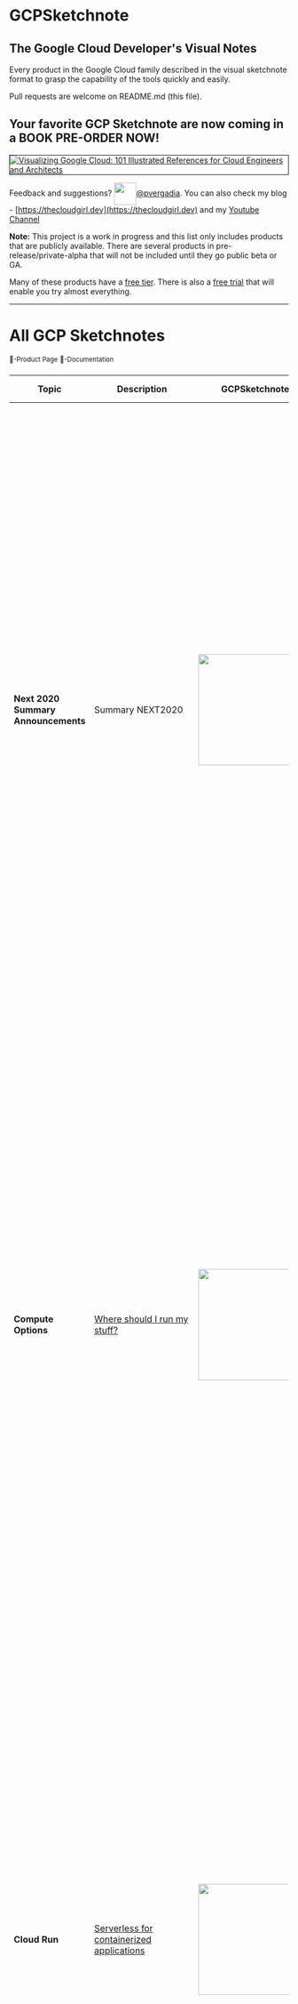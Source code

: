 # GCPSketchnote

## The Google Cloud Developer's Visual Notes
Every product in the Google Cloud family described in the visual sketchnote format to grasp the capability of the tools quickly and easily.

Pull requests are welcome on README.md (this file).

## Your favorite GCP Sketchnote are now coming in a BOOK PRE-ORDER NOW!
<a target="_blank" href="/images/book.png"><img border="1" alt="Visualizing Google Cloud: 101 Illustrated References for Cloud Engineers and Architects" src="/images/book.png"></a>

<!--- <a target="_blank" href="/images/ComputeOptions.jpg"><img border="1" alt="Where should I run my stuff on Google Cloud" src="/images/ComputeOptions.jpg"></a> --->

Feedback and suggestions? <img width="40" valign="middle" src="https://storage.googleapis.com/gregsramblings-downloads/Twitter_Logo_Blue.png">[@pvergadia](https://twitter.com/pvergadia). You can also check my blog - [https://thecloudgirl.dev](https://thecloudgirl.dev) and my [Youtube Channel](https://bit.ly/theCloudGirl)

**Note:** This project is a work in progress and this list only includes products that are publicly available. There are several products in pre-release/private-alpha that will not be included until they go public beta or GA.

Many of these products have a [free tier](https://cloud.google.com/free/). There is also a [free trial](https://console.cloud.google.com/freetrial) that will enable you try almost everything.

----------------------------
# All GCP Sketchnotes
<sup>:link:-Product Page</sup>
<sup>:page_facing_up:-Documentation</sup>

| Topic  | Description | GCPSketchnote Video | GCPSketchnote Image | Other Links |
| ------ | ----------- |---------------------|-----------|---|
| **Next 2020 Summary Announcements** | Summary NEXT2020 | [<img src="https://img.youtube.com/vi/7OBTwoBZ404/sddefault.jpg" width=200>](https://www.youtube.com/watch?v=7OBTwoBZ404&list=PLTWE_lmu2InBzuPmOcgAYP7U80a87cpJd) | [<img src="/images/NEXT2020.jpg" width=1100>](https://thecloudgirl.dev/NEXT2020.html) | [<sup>:link:</sup>](https://cloud.google.com/blog/topics/google-cloud-next/complete-list-of-announcements-from-google-cloud-next20-onair)  |
| **Compute Options**  | [Where should I run my stuff?](https://goo.gle/3Eo1iN5)  |[<img src="https://img.youtube.com/vi/hEK5SMzI_n4/sddefault.jpg" width=200 >](https://www.youtube.com/watch?v=hEK5SMzI_n4&list=PLTWE_lmu2InBzuPmOcgAYP7U80a87cpJd) | [<img src="/images/ComputeOptions.jpg" width=1100 >](https://thecloudgirl.dev/gcpcompute.html) |  |   
| **Cloud Run**  | [Serverless for containerized applications](https://goo.gle/3jsdh3U)  | [<img src="https://img.youtube.com/vi/oR4btKLRdn4/sddefault.jpg" width=200>](https://www.youtube.com/watch?v=oR4btKLRdn4&list=PLTWE_lmu2InBzuPmOcgAYP7U80a87cpJd) | [<img src="/images/CloudRun.png" width=1100>](https://thecloudgirl.dev/run.html) | [<sup>:link:</sup>](https://cloud.google.com/run?utm_source=twitter&utm_medium=unpaidsoc&utm_campaign=CDR_pve_gcp_gcpsketchnote_&utm_content=-) [<sup>:page_facing_up:</sup>](https://cloud.google.com/run/docs?utm_source=twitter&utm_medium=unpaidsoc&utm_campaign=CDR_pve_gcp_gcpsketchnote_&utm_content=-) | 
| **Cloud Functions**  | [Event-driven serverless functions](https://goo.gle/3jphpBR)  | [<img src="https://img.youtube.com/vi/LTMChfWBHb0/sddefault.jpg" width=200>](https://www.youtube.com/watch?v=LTMChfWBHb0&list=PLTWE_lmu2InBzuPmOcgAYP7U80a87cpJd) | [<img src="/images/cloudfunctions.png" width=1100>](https://thecloudgirl.dev/CloudFunctions.html) | [<sup>:link:</sup>](https://cloud.google.com/functions?utm_source=twitter&utm_medium=unpaidsoc&utm_campaign=CDR_pve_gcp_gcpsketchnote_&utm_content=-) [<sup>:page_facing_up:</sup>](https://cloud.google.com/functions/docs?utm_source=twitter&utm_medium=unpaidsoc&utm_campaign=CDR_pve_gcp_gcpsketchnote_&utm_content=-) | 
| **Compute Engine**  | [VMs, GPUs, TPUs, Disks](https://goo.gle/3E8eRjr)  | [<img src="https://img.youtube.com/vi/s1LxRhjPJ7E/sddefault.jpg" width=200>](https://www.youtube.com/watch?v=s1LxRhjPJ7E&list=PLTWE_lmu2InBzuPmOcgAYP7U80a87cpJd) | [<img src="/images/GCE.jpg" width=1100>](https://thecloudgirl.dev/gcpsketchnote2.html) | [<sup>:link:</sup>](https://cloud.google.com/compute?utm_source=twitter&utm_medium=unpaidsoc&utm_campaign=CDR_pve_gcp_gcpsketchnote_&utm_content=-) [<sup>:page_facing_up:</sup>](https://cloud.google.com/compute/docs?utm_source=twitter&utm_medium=unpaidsoc&utm_campaign=CDR_pve_gcp_gcpsketchnote_&utm_content=-) | 
| **Kubernetes Engine (GKE)**  | [Managed Kubernetes/containers](https://goo.gle/3pzWX5f)  | [<img src="https://img.youtube.com/vi/F8s-DAfMtRM/sddefault.jpg" width=200>](https://www.youtube.com/watch?v=F8s-DAfMtRM&list=PLTWE_lmu2InBzuPmOcgAYP7U80a87cpJd) | [<img src="/images/GKE.jpg" width=1100>](https://thecloudgirl.dev/GKE.html) | [<sup>:link:</sup>](https://cloud.google.com/kubernetes-engine?utm_source=twitter&utm_medium=unpaidsoc&utm_campaign=CDR_pve_gcp_gcpsketchnote_&utm_content=-) [<sup>:page_facing_up:</sup>](https://cloud.google.com/kubernetes-engine/docs?utm_source=twitter&utm_medium=unpaidsoc&utm_campaign=CDR_pve_gcp_gcpsketchnote_&utm_content=-) |
| **Migration Journey**  | [How to migrate to GCP](https://cloud.google.com/blog/topics/developers-practitioners/google-cloud-migration-made-easy)  | [<img src="https://img.youtube.com/vi/ZDn6zIaBfas/sddefault.jpg" width=200>](https://www.youtube.com/watch?v=ZDn6zIaBfas&list=PLTWE_lmu2InBzuPmOcgAYP7U80a87cpJd) | [<img src="/images/MigrationJourney.jpg" width=1100>](https://thecloudgirl.dev/MigrationJourney.html) | [<sup>:link:</sup>](https://cloud.google.com/blog/topics/developers-practitioners/google-cloud-migration-made-easy?utm_source=twitter&utm_medium=unpaidsoc&utm_campaign=CDR_pve_gcp_gcpsketchnote_&utm_content=-) |
| **Migration Use cases**  | [Different migration use cases](https://cloud.google.com/blog/topics/developers-practitioners/google-cloud-migration-made-easy)  | [<img src="https://img.youtube.com/vi/eWlQ-8AfDz4/sddefault.jpg" width=200>](https://www.youtube.com/watch?v=eWlQ-8AfDz4&list=PLTWE_lmu2InBzuPmOcgAYP7U80a87cpJd) | [<img src="/images/MigrationCheatsheet.png" width=1100>](https://thecloudgirl.dev/MigrationCheatsheet.html) | [<sup>:link:</sup>](https://cloud.google.com/blog/topics/developers-practitioners/google-cloud-migration-made-easy?utm_source=twitter&utm_medium=unpaidsoc&utm_campaign=CDR_pve_gcp_gcpsketchnote_&utm_content=-) |
| **Cloud Storage**  | [Multi-class multi-region object storage](https://goo.gle/2ZbYUth)  | [<img src="https://img.youtube.com/vi/BeYr34swAVE/sddefault.jpg" width=200>](https://www.youtube.com/watch?v=BeYr34swAVE&list=PLTWE_lmu2InBzuPmOcgAYP7U80a87cpJd) | [<img src="/images/GCS.png" width=1100>](https://thecloudgirl.dev/CloudStorage.html) | [<sup>:link:</sup>](https://cloud.google.com/storage?utm_source=twitter&utm_medium=unpaidsoc&utm_campaign=CDR_pve_gcp_gcpsketchnote_&utm_content=-) [<sup>:page_facing_up:</sup>](https://cloud.google.com/storage/docs?utm_source=twitter&utm_medium=unpaidsoc&utm_campaign=CDR_pve_gcp_gcpsketchnote_&utm_content=-) |  
| **Cloud SQL**  | [Managed MySQL, PostgreSQL, SQL Server](https://goo.gle/3jtd8NR) | [<img src="https://img.youtube.com/vi/nGwOPAqgX7U/sddefault.jpg" width=200>](https://www.youtube.com/watch?v=nGwOPAqgX7U&list=PLTWE_lmu2InBzuPmOcgAYP7U80a87cpJd) | [<img src="/images/CloudSQL.jpg" width=1100>](https://thecloudgirl.dev/gcpsketchnote3.html) | [<sup>:link:</sup>](https://cloud.google.com/sql?utm_source=twitter&utm_medium=unpaidsoc&utm_campaign=CDR_pve_gcp_gcpsketchnote_&utm_content=-) [<sup>:page_facing_up:</sup>](https://cloud.google.com/sql/docs?utm_source=twitter&utm_medium=unpaidsoc&utm_campaign=CDR_pve_gcp_gcpsketchnote_&utm_content=-) |
| **How to build a scalable data anytics pipeline?**  | [5 steps to build a data analytics pipeline in GCP](https://www.freecodecamp.org/news/scalable-data-analytics-pipeline/) | [<img src="https://img.youtube.com/vi/iIxq9x8jBa8/sddefault.jpg" width=200>](https://www.youtube.com/watch?v=iIxq9x8jBa8&list=PLTWE_lmu2InBzuPmOcgAYP7U80a87cpJd) | [<img src="/images/analytics.png" width=1100>](https://thecloudgirl.dev/analytics.html) | [<sup>:link:</sup>](https://cloud.google.com/solutions/smart-analytics?utm_source=twitter&utm_medium=unpaidsoc&utm_campaign=CDR_pve_gcp_gcpsketchnote_&utm_content=-) [<sup>:page_facing_up:</sup>](https://www.freecodecamp.org/news/scalable-data-analytics-pipeline/) |
| **BigQuery**  | [Data warehouse/analytics](https://goo.gle/3C7DkEJ)  | [<img src="https://img.youtube.com/vi/So-tVyBQt8E/sddefault.jpg" width=200>](https://www.youtube.com/watch?v=So-tVyBQt8E&list=PLTWE_lmu2InBzuPmOcgAYP7U80a87cpJd) | [<img src="/images/BigQuery.jpg" width=1100>](https://thecloudgirl.dev/bigquery.html) | [<sup>:link:</sup>](https://cloud.google.com/bigquery?utm_source=twitter&utm_medium=unpaidsoc&utm_campaign=CDR_pve_gcp_gcpsketchnote_&utm_content=-) [<sup>:page_facing_up:</sup>](https://cloud.google.com/bigquery/docs?utm_source=twitter&utm_medium=unpaidsoc&utm_campaign=CDR_pve_gcp_gcpsketchnote_&utm_content=-) |
| **Cloud Composer**  | [Managed workflow orchestration service](https://goo.gle/3E7Oji7)  | [<img src="https://img.youtube.com/vi/BRQw064uaMg/sddefault.jpg" width=200>](https://www.youtube.com/watch?v=BRQw064uaMg&list=PLTWE_lmu2InBzuPmOcgAYP7U80a87cpJd) | [<img src="/images/Composer.jpg" width=1100>](https://thecloudgirl.dev/Composer.html) | [<sup>:link:</sup>](https://cloud.google.com/composer?utm_source=twitter&utm_medium=unpaidsoc&utm_campaign=CDR_pve_gcp_gcpsketchnote_&utm_content=-) [<sup>:page_facing_up:</sup>](https://cloud.google.com/composer/docs?utm_source=twitter&utm_medium=unpaidsoc&utm_campaign=CDR_pve_gcp_gcpsketchnote_&utm_content=-) |
| **Cloud Dataflow**  | [Stream/batch data processing](https://goo.gle/3nim7m5)  | [<img src="https://img.youtube.com/vi/WRspZRG9e90/sddefault.jpg" width=200>](https://www.youtube.com/watch?v=WRspZRG9e90&list=PLTWE_lmu2InBzuPmOcgAYP7U80a87cpJd) | [<img src="/images/Dataflow.jpg" width=1100>](https://thecloudgirl.dev/dataflow.html) | [<sup>:link:</sup>](https://cloud.google.com/dataflow?utm_source=twitter&utm_medium=unpaidsoc&utm_campaign=CDR_pve_gcp_gcpsketchnote_&utm_content=-) [<sup>:page_facing_up:</sup>](https://cloud.google.com/dataflow/docs?utm_source=twitter&utm_medium=unpaidsoc&utm_campaign=CDR_pve_gcp_gcpsketchnote_&utm_content=-) |
| **Cloud Dataproc**  | [Managed Spark and Hadoop](https://medium.com/google-cloud/all-you-need-to-know-about-google-cloud-dataproc-23fe91369678)  | [<img src="https://img.youtube.com/vi/32oJE-fSzm0/sddefault.jpg" width=200>](https://www.youtube.com/watch?v=32oJE-fSzm0&list=PLTWE_lmu2InBzuPmOcgAYP7U80a87cpJd) | [<img src="/images/Dataproc.jpg" width=1100>](https://thecloudgirl.dev/Dataproc.html) | [<sup>:link:</sup>](https://cloud.google.com/dataproc?utm_source=twitter&utm_medium=unpaidsoc&utm_campaign=CDR_pve_gcp_gcpsketchnote_&utm_content=-) [<sup>:page_facing_up:</sup>](https://cloud.google.com/dataproc/docs?utm_source=twitter&utm_medium=unpaidsoc&utm_campaign=CDR_pve_gcp_gcpsketchnote_&utm_content=-) |
| **Cloud Pub/Sub**  | Global real-time messaging  | [<img src="https://img.youtube.com/vi/JrKEErlWvzA/sddefault.jpg" width=200>](https://www.youtube.com/watch?v=JrKEErlWvzA&list=PLTWE_lmu2InBzuPmOcgAYP7U80a87cpJd) | [<img src="/images/pubsub.jpg" width=1100>](https://thecloudgirl.dev/pubsub.html) | [<sup>:link:</sup>](https://cloud.google.com/pubsub?utm_source=twitter&utm_medium=unpaidsoc&utm_campaign=CDR_pve_gcp_gcpsketchnote_&utm_content=-) [<sup>:page_facing_up:</sup>](https://cloud.google.com/pubsub/docs?utm_source=twitter&utm_medium=unpaidsoc&utm_campaign=CDR_pve_gcp_gcpsketchnote_&utm_content=-) [<sup>:link:</sup>](https://www.youtube.com/playlist?list=PLIivdWyY5sqKwVLe4BLJ-vlh9r9zCdOse) |
| **Contact Center AI**  | AI in your contact center  | [<img src="https://img.youtube.com/vi/oGHa3hyMMsc/sddefault.jpg" width=200>](https://www.youtube.com/watch?v=oGHa3hyMMsc&list=PLTWE_lmu2InBzuPmOcgAYP7U80a87cpJd) | [<img src="/images/ccai.jpg" width=1100>](https://thecloudgirl.dev/CCAI.html) | [<sup>:link:</sup>](https://cloud.google.com/solutions/contact-center?utm_source=twitter&utm_medium=unpaidsoc&utm_campaign=CDR_pve_gcp_gcpsketchnote_&utm_content=-) [<sup>:page_facing_up:</sup>](https://www.youtube.com/playlist?list=PLIivdWyY5sqK5SM34zbkitWLOV-b3V40B) |
| **Cloud Armor**  | DDoS protection and WAF  | [<img src="https://img.youtube.com/vi/w6Z5Ps0rXvk/sddefault.jpg" width=200>](https://www.youtube.com/watch?v=w6Z5Ps0rXvk&list=PLTWE_lmu2InBzuPmOcgAYP7U80a87cpJd) | [<img src="/images/CloudArmor.png" width=1100>](https://thecloudgirl.dev/CloudArmor.html) | [<sup>:link:</sup>](https://cloud.google.com/armor?utm_source=twitter&utm_medium=unpaidsoc&utm_campaign=CDR_pve_gcp_gcpsketchnote_&utm_content=-) [<sup>:page_facing_up:</sup>](https://cloud.google.com/armor/docs?utm_source=twitter&utm_medium=unpaidsoc&utm_campaign=CDR_pve_gcp_gcpsketchnote_&utm_content=-) |
| **Cloud CDN** | Content delivery network | [<img src="https://img.youtube.com/vi/EumuFAfTWJY/sddefault.jpg" width=200>](https://www.youtube.com/watch?v=EumuFAfTWJY&list=PLTWE_lmu2InBzuPmOcgAYP7U80a87cpJd) | [<img src="/images/CloudCDN.jpg" width=1100>](https://thecloudgirl.dev/CDN.html) | [<sup>:link:</sup>](https://cloud.google.com/cdn?utm_source=twitter&utm_medium=unpaidsoc&utm_campaign=CDR_pve_gcp_gcpsketchnote_&utm_content=-) [<sup>:page_facing_up:</sup>](https://cloud.google.com/cdn/docs?utm_source=twitter&utm_medium=unpaidsoc&utm_campaign=CDR_pve_gcp_gcpsketchnote_&utm_content=-) |
| **Cloud Load Balancing** | [Multi-region load distribution/balancing](https://goo.gle/3B8F1ke)| [<img src="https://img.youtube.com/vi/0fQr7TRhnnU/sddefault.jpg" width=200>](https://www.youtube.com/watch?v=0fQr7TRhnnU&list=PLTWE_lmu2InBzuPmOcgAYP7U80a87cpJd) | [<img src="/images/CLB.jpg" width=1100>](https://thecloudgirl.dev/CLB.html) | [<sup>:link:</sup>](https://cloud.google.com/load-balancing?utm_source=twitter&utm_medium=unpaidsoc&utm_campaign=CDR_pve_gcp_gcpsketchnote_&utm_content=-) [<sup>:page_facing_up:</sup>](https://cloud.google.com/load-balancing/docs?utm_source=twitter&utm_medium=unpaidsoc&utm_campaign=CDR_pve_gcp_gcpsketchnote_&utm_content=-) |
| **Cloud Data Loss Prevention API** | Classify and redact sensitive data | [<img src="https://img.youtube.com/vi/ab_Dctdu2G8/sddefault.jpg" width=200>](https://www.youtube.com/watch?v=ab_Dctdu2G8&list=PLTWE_lmu2InBzuPmOcgAYP7U80a87cpJd) | [<img src="/images/DLP.jpg" width=1100>](https://thecloudgirl.dev/dlp.html) | [<sup>:link:</sup>](https://cloud.google.com/dlp?utm_source=twitter&utm_medium=unpaidsoc&utm_campaign=CDR_pve_gcp_gcpsketchnote_&utm_content=-) [<sup>:page_facing_up:</sup>](https://cloud.google.com/dlp/docs?utm_source=twitter&utm_medium=unpaidsoc&utm_campaign=CDR_pve_gcp_gcpsketchnote_&utm_content=-) |
| **Cloud Build** | Continuous integration/delivery platform | [<img src="https://img.youtube.com/vi/Bvo6jzC3J_A/sddefault.jpg" width=200>](https://www.youtube.com/watch?v=Bvo6jzC3J_A&list=PLTWE_lmu2InBzuPmOcgAYP7U80a87cpJd) | [<img src="/images/CloudBuild.jpg" width=1100>](https://thecloudgirl.dev/CloudBuild.html) | [<sup>:link:</sup>](https://cloud.google.com/cloud-build?utm_source=twitter&utm_medium=unpaidsoc&utm_campaign=CDR_pve_gcp_gcpsketchnote_&utm_content=-) [<sup>:page_facing_up:</sup>](https://cloud.google.com/cloud-build/docs/?utm_source=twitter&utm_medium=unpaidsoc&utm_campaign=CDR_pve_gcp_gcpsketchnote_&utm_content=-) |
| **Operations** | Monitoring, logging, troubleshooting | [<img src="https://img.youtube.com/vi/Y7L2y6NVa9Y/sddefault.jpg" width=200>](https://www.youtube.com/watch?v=Y7L2y6NVa9Y&list=PLTWE_lmu2InBzuPmOcgAYP7U80a87cpJd) | [<img src="/images/CloudOps.jpg" width=1100>](https://thecloudgirl.dev/ops.html) | [<sup>:link:</sup>](https://cloud.google.com/products/operations?utm_source=twitter&utm_medium=unpaidsoc&utm_campaign=CDR_pve_gcp_gcpsketchnote_&utm_content=-) [<sup>:page_facing_up:</sup>](https://cloud.google.com/stackdriver/docs?utm_source=twitter&utm_medium=unpaidsoc&utm_campaign=CDR_pve_gcp_gcpsketchnote_&utm_content=-) |
| **Redshift to BigQuery**  | Migrate Redshift to BigQuery  | | [<img src="/images/redshifttobq.jpeg" width=1100>](https://thecloudgirl.dev/redshifttobq.html) | [<sup>:link:</sup>](https://cloud.google.com/bigquery-transfer/docs/redshift-migration) |
| **Pub/Sub Lite vs Pub/Sub**  | Difference between Pub/Sub and Pub/Sub Lite  | | [<img src="/images/pubsubvslite.png" width=1100>](https://thecloudgirl.dev/gcpsketchnote4.html) | [<sup>:link:</sup>](https://cloud.google.com/pubsub/docs/choosing-pubsub-or-lite?utm_source=twitter&utm_medium=unpaidsoc&utm_campaign=CDR_pve_gcp_gcpsketchnote_&utm_content=-)|
| **Anthos** | [How Anthos makes it easy to deploy/manage hybrid and multicloud infrasturture and apps](https://goo.gle/3C7DX1h) | [<img src="https://img.youtube.com/vi/FfJNAjoX3Uc/sddefault.jpg" width=200>](https://www.youtube.com/watch?v=FfJNAjoX3Uc&list=PLTWE_lmu2InBzuPmOcgAYP7U80a87cpJd) | [<img src="/images/Anthos.jpg" width=1100>](https://thecloudgirl.dev/Anthos.html) | [<sup>:link:</sup>](https://cloud.google.com/products/anthos?utm_source=twitter&utm_medium=unpaidsoc&utm_campaign=CDR_pve_gcp_gcpsketchnote_&utm_content=-) [<sup>:page_facing_up:</sup>](https://cloud.google.com/anthos/docs?utm_source=twitter&utm_medium=unpaidsoc&utm_campaign=CDR_pve_gcp_gcpsketchnote_&utm_content=-) |
| **Anthos Deployment Options**  | [Hybrid and multicloud deployment options with Anthos](https://cloud.google.com/blog/topics/developers-practitioners/what-are-my-hybrid-and-multicloud-deployment-options-anthos?utm_source=blog&utm_medium=partner&utm_campaign=CDR_pve_anthoscore_anthosdeplyment_sketchnote_)  | [<img src="https://img.youtube.com/vi/quDqV3nXD2k/sddefault.jpg" width=200>](https://www.youtube.com/watch?v=quDqV3nXD2k&list=PLTWE_lmu2InBzuPmOcgAYP7U80a87cpJd) | [<img src="/images/AnthosDeployment.png" width=1100>](https://thecloudgirl.dev/AnthosDeployment.html) | [<sup>:link:</sup>](https://cloud.google.com/anthos?utm_source=twitter&utm_medium=unpaidsoc&utm_campaign=CDR_pve_gcp_gcpsketchnote_&utm_content=-) [<sup>:page_facing_up:</sup>](https://cloud.google.com/anthos/docs?utm_source=twitter&utm_medium=unpaidsoc&utm_campaign=CDR_pve_gcp_gcpsketchnote_&utm_content=-) |
| **Decision Tree Hadoop to Dataproc**  | [Decision tree to migrate Apache Hadoop workloads to Dataproc](http://goo.gle/3tMxnsB)  | [<img src="https://img.youtube.com/vi/3a5yhnXlJrc/sddefault.jpg" width=200>](https://www.youtube.com/watch?v=3a5yhnXlJrc&list=PLTWE_lmu2InBzuPmOcgAYP7U80a87cpJd) | [<img src="/images/HadoopOptions.jpg" width=1100>](https://thecloudgirl.dev/DataprocDecision.html) | [<sup>:link:</sup>](https://cloud.google.com/dataproc/) [<sup>:page_facing_up:</sup>](https://cloud.google.com/dataproc/docs) |
| **Google Cloud VMware Engine**  | [A Google Cloud VMware Engine cheatsheet](https://goo.gle/2PlTsiy)  | [<img src="https://img.youtube.com/vi/FJGNj_j2BY8/sddefault.jpg" width=200>](https://www.youtube.com/watch?v=FJGNj_j2BY8&list=PLTWE_lmu2InBzuPmOcgAYP7U80a87cpJd) | [<img src="/images/VMWareEngine.jpg" width=1100>](https://thecloudgirl.dev/VMWareEngine.html) | [<sup>:link:</sup>](http://goo.gle/313njyY) [<sup>:page_facing_up:</sup>](http://goo.gle/3lyGNoB) |
| **Bare Metal Solution**  | [Curious about Google Cloud Bare Metal Solution? Start here](https://goo.gle/2O04k5m)  | [<img src="https://img.youtube.com/vi/s6rZBH5sFps/sddefault.jpg" width=200>](https://www.youtube.com/watch?v=s6rZBH5sFps&list=PLTWE_lmu2InBzuPmOcgAYP7U80a87cpJd) | [<img src="/images/BareMetal.jpg" width=1100>](https://thecloudgirl.dev/BareMetal.html) | [<sup>:link:</sup>](https://goo.gle/2O04k5m) [<sup>:page_facing_up:</sup>](https://goo.gle/3fnpWEg) |
| **Persistent Disk**  | [Block storage options in Google Cloud](https://goo.gle/32knshX)  | [<img src="https://img.youtube.com/vi/HZV3XZQZmvQ/sddefault.jpg" width=200>](https://www.youtube.com/watch?v=HZV3XZQZmvQ&list=PLTWE_lmu2InBzuPmOcgAYP7U80a87cpJd) | [<img src="/images/pd.jpg" width=1100>](https://thecloudgirl.dev/PD.html) | [<sup>:link:</sup>](https://goo.gle/3iEW4ow) [<sup>:page_facing_up:</sup>](https://goo.gle/3gA1G0z) |
| **Data Transfer Options**  | [How to transfer data to Google Cloud?](https://goo.gle/3iLTpsS)  | [<img src="https://img.youtube.com/vi/lt9bOxlsKs4/sddefault.jpg" width=200>](https://www.youtube.com/watch?v=lt9bOxlsKs4list=PLTWE_lmu2InBzuPmOcgAYP7U80a87cpJd) | [<img src="/images/DataTransfer.jpg" width=1100>](https://thecloudgirl.dev/datatransfer.html) | [<sup>:link:</sup>](https://goo.gle/3xgTrx2) [<sup>:page_facing_up:</sup>](https://goo.gle/3xgTrx2) |
| **Storage Options**  | [A map of storage options in Google Cloud?](https://goo.gle/3q2asc9)  | [<img src="https://img.youtube.com/vi/uvyerY_dHJk/sddefault.jpg" width=200>](https://www.youtube.com/watch?v=uvyerY_dHJk&list=PLTWE_lmu2InBzuPmOcgAYP7U80a87cpJd) | [<img src="/images/storageoptions.jpg" width=1100>](https://thecloudgirl.dev/StorageOptions.html) | [<sup>:link:</sup>](https://goo.gle/2U8dkZ7) [<sup>:page_facing_up:</sup>](https://goo.gle/2U8dkZ7) |
| **Cloud Bigtable**  | [How BIG is Cloud Bigtable?](https://goo.gle/2TV3hWY)  | [<img src="https://img.youtube.com/vi/Ms_GwMgojlk/sddefault.jpg" width=200>](https://www.youtube.com/watch?v=Ms_GwMgojlk&list=PLTWE_lmu2InBzuPmOcgAYP7U80a87cpJd) | [<img src="/images/Bigtable.jpg" width=1100>](https://thecloudgirl.dev/Bigtable.html) | [<sup>:link:</sup>](https://goo.gle/3pQJT9A) [<sup>:page_facing_up:</sup>](https://goo.gle/3xbkgmm) |
| **Cloud Spanner**  | [What is Cloud Spanner?](https://goo.gle/3zmQMnj)  | [<img src="https://img.youtube.com/vi/lt9bOxlsKs4/sddefault.jpg" width=200>](https://youtu.be/hRDpbHtNceU) | [<img src="/images/Spanner.jpg" width=1100>](https://thecloudgirl.dev/spanner.html) | [<sup>:link:</sup>](https://goo.gle/3xkcXJ3) [<sup>:page_facing_up:</sup>](https://goo.gle/3gmC88a) |
| **Firestore**  | [What is Firestore?](https://goo.gle/3EbtF0S)  | [<img src="/images/firestore.jpg" width=200>](https://www.youtube.com/watch?v=moglAjmwmUQ&list=PLTWE_lmu2InBzuPmOcgAYP7U80a87cpJd) | [<img src="/images/firestore.jpg" width=1100>](https://thecloudgirl.dev/firestore.html) | [<sup>:link:</sup>](https://goo.gle/3E9gVaM) [<sup>:page_facing_up:</sup>](https://goo.gle/3vGHjpt) |
| **Dataprep**  | [What is Dataprep?](https://goo.gle/3C9BXpi)  | [<img src="https://img.youtube.com/vi/XECTutOb350/sddefault.jpg" width=200>](https://www.youtube.com/watch?v=XECTutOb350&list=PLTWE_lmu2InBzuPmOcgAYP7U80a87cpJd) | [<img src="/images/Spanner.jpg" width=1100>](https://thecloudgirl.dev/dataprep.html) | [<sup>:link:</sup>](https://goo.gle/2XDPaaX) [<sup>:page_facing_up:</sup>](https://goo.gle/3vzyrC8) |
| **Data Fusion**  | [What is Data Fusion?](https://goo.gle/3puxKsF)  | [<img src="/images/datafusion.jpg" width=200>](https://www.youtube.com/playlist?list=PLTWE_lmu2InBzuPmOcgAYP7U80a87cpJd) | [<img src="/images/datafusion.jpg" width=1100>](https://thecloudgirl.dev/datafusion.html) | [<sup>:link:</sup>](https://goo.gle/2XDtwDz) [<sup>:page_facing_up:</sup>](https://goo.gle/3CmFhO5) |
| **Cloud IoT Core**  | [What is Cloud IoT Core?](https://goo.gle/3m6Zf9O)  | [<img src="/images/iotcore.jpg" width=200>](https://www.youtube.com/playlist?list=PLTWE_lmu2InBzuPmOcgAYP7U80a87cpJd) | [<img src="/images/iotcore.jpg" width=1100>](https://thecloudgirl.dev/iotcore.html) | [<sup>:link:</sup>](https://goo.gle/3BbIMFs) [<sup>:page_facing_up:</sup>](https://goo.gle/2XCs3gO) |
| **Datastream**  | [What is Datastream?](https://goo.gle/3BjiX6F)  | [<img src="/images/datastream.jpg" width=200>](https://www.youtube.com/playlist?list=PLTWE_lmu2InBzuPmOcgAYP7U80a87cpJd) | [<img src="/images/datastream.jpg" width=1100>](https://thecloudgirl.dev/datastream.html) | [<sup>:link:</sup>](https://goo.gle/3aZUDMi) [<sup>:page_facing_up:</sup>](https://goo.gle/3B20OtT) |
| **Database Options**  | [What are Google Cloud Database options?](https://goo.gle/3m6yCSn)  | [<img src="https://img.youtube.com/vi/2TZXSnCTd7E/sddefault.jpg" width=200>](https://www.youtube.com/watch?v=2TZXSnCTd7E&list=PLTWE_lmu2InBzuPmOcgAYP7U80a87cpJd) | [<img src="/images/DBoptions.jpg" width=1100>](https://thecloudgirl.dev/dboptions.html) |
| **Traffic Director**  | [What is Traffic Director?](https://goo.gle/3EcLegZ)  | [<img src="/images/trafficdirector.jpg" width=200>](https://www.youtube.com/playlist?list=PLTWE_lmu2InBzuPmOcgAYP7U80a87cpJd) | [<img src="/images/trafficdirector.jpg" width=1100>](https://thecloudgirl.dev/trafficdirector.html) | [<sup>:link:</sup>](https://goo.gle/2XBxWuD) [<sup>:page_facing_up:</sup>](https://goo.gle/3B85Ncj) |
| **App Engine**  | [What is App Engine?](https://goo.gle/3GckaAf)  | [<img src="/images/appengine.jpg" width=200>](https://www.youtube.com/playlist?list=PLTWE_lmu2InBzuPmOcgAYP7U80a87cpJd) | [<img src="/images/appengine.jpg" width=1100>](https://thecloudgirl.dev/appengine.html) | [<sup>:link:</sup>](https://goo.gle/3nogeUe) [<sup>:page_facing_up:</sup>](https://goo.gle/2ZhSV64) |
| **Cloud NAT**  | [What is Cloud NAT?](https://goo.gle/3GDjS5s)  | [<img src="/images/CloudNAT.jpg" width=200>](https://www.youtube.com/playlist?list=PLTWE_lmu2InBzuPmOcgAYP7U80a87cpJd) | [<img src="/images/CloudNAT.jpg" width=1100>](https://thecloudgirl.dev/cloudnat.html) | [<sup>:link:</sup>](https://goo.gle/3b5mQBa) [<sup>:page_facing_up:</sup>](https://goo.gle/3E5kSgI) |
| **Cloud DNS**  | [What is Cloud DNS?](https://goo.gle/3C8h9i3)  | [<img src="/images/CloudDNS.jpg" width=200>](https://www.youtube.com/playlist?list=PLTWE_lmu2InBzuPmOcgAYP7U80a87cpJd) | [<img src="/images/CloudDNS.jpg" width=1100>](https://thecloudgirl.dev/clouddns.html) | [<sup>:link:</sup>](https://goo.gle/3m6TwAQ) [<sup>:page_facing_up:</sup>](https://goo.gle/3vGFlp5) |
| **Service Orchestration**  | [What is Service Orchestration?](https://goo.gle/3m8DeHm)  | [<img src="/images/serviceorchestration.jpg" width=200>](https://www.youtube.com/playlist?list=PLTWE_lmu2InBzuPmOcgAYP7U80a87cpJd) | [<img src="/images/serviceorchestration.jpg" width=1100>](https://thecloudgirl.dev/serviceorchestration.html) | [<sup>:link:</sup>](https://goo.gle/3niEwPD) [<sup>:page_facing_up:</sup>](https://goo.gle/3Cd5b6E) |
| **Network Intelligence Center (NIC)**  | [What is Network Intelligence Center?](https://goo.gle/3B7cETv)  | [<img src="/images/nic.jpg" width=200>](https://www.youtube.com/playlist?list=PLTWE_lmu2InBzuPmOcgAYP7U80a87cpJd) | [<img src="/images/nic.jpg" width=1100>](https://thecloudgirl.dev/nic.html) | [<sup>:link:</sup>](https://goo.gle/30T6Pwy) [<sup>:page_facing_up:</sup>](https://goo.gle/3vKIW5K) |
| **Memorystore**  | [What is Memorystore?](https://goo.gle/2Ze7hFf)  | [<img src="/images/memorystore.jpg" width=200>](https://www.youtube.com/playlist?list=PLTWE_lmu2InBzuPmOcgAYP7U80a87cpJd) | [<img src="/images/memorystore.jpg" width=1100>](https://thecloudgirl.dev/memorystore.html) | [<sup>:link:</sup>](https://goo.gle/3b0Oors) [<sup>:page_facing_up:</sup>](https://goo.gle/3noPvqy) |
| **Data Science**  | [6 steps of Data Science?](https://goo.gle/2Ze7hFf)  | [<img src="/images/memorystore.jpg" width=200>](https://www.youtube.com/playlist?list=PLTWE_lmu2InBzuPmOcgAYP7U80a87cpJd) | [<img src="/images/memorystore.jpg" width=1100>](https://thecloudgirl.dev/memorystore.html) | [<sup>:link:</sup>](https://goo.gle/3b0Oors) [<sup>:page_facing_up:</sup>](https://goo.gle/3noPvqy) |
| **Service Directory** | [What is Service Directory?](https://cloud.google.com/blog/topics/developers-practitioners/service-directory-cheat-sheet) | <img src="https://img.youtube.com/vi/H9UoE_cWIEY/sddefault.jpg" width=200>](https://youtu.be/H9UoE_cWIEY) | [<img src="/images/ServiceDirectory.jpg" width=1100>](https://thecloudgirl.dev/servicedirectory.html) | [<sup>:link:</sup>](https://cloud.google.com/service-directory) [<sup>:page_facing_up:</sup>](https://cloud.google.com/service-directory/docs/overview) |
| **Microservices Architecture** | [Building a Microservices Architecture on Google Cloud](https://cloud.google.com/blog/topics/developers-practitioners/microservices-architecture-google-cloud) |  | [<img src="/images/MicroservicesArchitecture.jpg" width=1100>](https://thecloudgirl.dev/microservices.html) |  |
| **API Management** | [API Management on Google Cloud](https://cloud.google.com/blog/topics/developers-practitioners/api-management-google-cloud) | <img src="https://img.youtube.com/vi/vGe38icp0n4/sddefault.jpg" width=200>](https://youtu.be/vGe38icp0n4) | [<img src="/images/APIManagement.jpg" width=1100>](https://thecloudgirl.dev/apimanagement.html) | [<sup>:link:</sup>](https://cloud.google.com/apigee) [<sup>:page_facing_up:</sup>](https://cloud.google.com/apigee/docs/api-platform/get-started/what-apigee) |
| **BigLake** | [What is BigLake?](https://cloud.google.com/blog/products/data-analytics/unify-data-lakes-and-warehouses-with-biglake-now-generally-available) | <img src="https://img.youtube.com/vi/UdpNYk0EP0g/sddefault.jpg" width=200>](https://youtu.be/UdpNYk0EP0g) | [<img src="/images/Biglake.jpg" width=1100>](https://thecloudgirl.dev/biglake.html) | [<sup>:link:</sup>](https://cloud.google.com/biglake) [<sup>:page_facing_up:</sup>](https://cloud.google.com/bigquery/docs/biglake-intro) |
| **Pick Your AI/ML Path** | [Pick your AI/ML Path on Google Cloud](https://cloud.google.com/blog/topics/developers-practitioners/pick-your-aiml-path-google-cloud) | <img src="https://img.youtube.com/vi/I2CJL3tQasw/sddefault.jpg" width=200>](https://youtu.be/I2CJL3tQasw) | [<img src="/images/AIMLPath.png" width=1100>](https://thecloudgirl.dev/aimlpath.html) |  |
| **Vertex Forecast** | [An overview of Vertex Forecast](https://cloud.google.com/blog/topics/developers-practitioners/vertex-forecast-overview) | <img src="https://img.youtube.com/vi/5-qjRpjdE5s/sddefault.jpg" width=200>](https://youtu.be/5-qjRpjdE5s) | [<img src="/images/VertexForecast.png" width=1100>](https://thecloudgirl.dev/vertexforecast.html) | [<sup>:link:</sup>](https://cloud.google.com/vertex-ai) [<sup>:page_facing_up:</sup>](https://cloud.google.com/vertex-ai/docs/tabular-data/forecasting/overview) |
| **Active Assist** | [What is Active Assist ?](https://cloud.google.com/blog/topics/developers-practitioners/make-most-your-cloud-deployment-active-assist) | <img src="https://img.youtube.com/vi/VBsLG4jCHJk/sddefault.jpg" width=200>](https://youtu.be/VBsLG4jCHJk) | [<img src="/images/ActiveAssist.jpg" width=1100>](https://thecloudgirl.dev/activeassist.html) | [<sup>:link:</sup>](https://cloud.google.com/solutions/active-assist) [<sup>:page_facing_up:</sup>](https://cloud.google.com/recommender/docs) |
| **Networking Overview** | [How is the Google Cloud physical network organized?](https://cloud.google.com/blog/topics/developers-practitioners/google-cloud-networking-overview) |  | [<img src="/images/GCPNetworkingOverview.jpg" width=1100>](https://thecloudgirl.dev/cloudnetworking101.html) |  |
| **Network Connectivity Options** | [Choosing a network connectivity option in Google Cloud](https://cloud.google.com/blog/topics/developers-practitioners/choosing-network-connectivity-option-google-cloud) |  | [<img src="/images/NetworkConnectivityOptions.jpg" width=1100>](https://thecloudgirl.dev/networkconnectivity.html) | [<sup>:link:</sup>](https://cloud.google.com/hybrid-connectivity) [<sup>:page_facing_up:</sup>](https://cloud.google.com/network-connectivity/docs/) |
| **Network Service Tiers** | [An overview of Google Cloud Network Service Tiers](https://cloud.google.com/blog/topics/developers-practitioners/google-cloud-network-service-tiers-overview) |  | [<img src="/images/NetworkServiceTiers.jpg" width=1100>](https://thecloudgirl.dev/networkservicetiers.html) | [<sup>:link:</sup>](https://cloud.google.com/network-tiers) [<sup>:page_facing_up:</sup>](https://cloud.google.com/network-tiers/docs) |
| **Networking Services Overview** | [An overview of Google Cloud Networking Services](https://cloud.google.com/blog/topics/developers-practitioners/google-cloud-networking-overview) | <img src="https://img.youtube.com/vi/h8EqM6Xt3MA/sddefault.jpg" width=200>](https://youtu.be/h8EqM6Xt3MA) | [<img src="/images/NetworkingServicesOverview.jpg" width=1100>](https://thecloudgirl.dev/networkingservicesoverview.html) | [<sup>:link:</sup>](https://cloud.google.com/products/networking) [<sup>:page_facing_up:</sup>](https://cloud.google.com/products/networking) |
| **Cloud Security Introduction** | [Introduction to Cloud Security](https://cloud.google.com/blog/topics/developers-practitioners/google-cloud-security-overview) |  | [<img src="/images/CloudSecurityIntro.png" width=1100>](https://thecloudgirl.dev/cloudsecurity101.html) |  |
| **Cloud Security Controls** | [Introduction to Cloud Security Controls](https://cloud.google.com/blog/topics/developers-practitioners/google-cloud-security-overview) |  | [<img src="/images/CloudSecurityControls.jpg" width=1100>](https://thecloudgirl.dev/securitycontrols.html) |  |
| **Cloud Infrastructure Security** | [Introduction to Cloud Infrastructure Security](https://cloud.google.com/blog/topics/developers-practitioners/google-cloud-security-overview) |  | [<img src="/images/CloudInfrastructureSecurity.jpg" width=1100>](https://thecloudgirl.dev/infrasecurity101.html) |  |
| **Network & Application Security** | [Introduction to Network Application Security](https://cloud.google.com/blog/topics/developers-practitioners/network-application-security-google-cloud) |  | [<img src="/images/NetworkAppSecurity.jpg" width=1100>](https://thecloudgirl.dev/webapplicationsecurity.html) |  |
| **Secure Software Development Lifecycle** | [Secure Software Development Lifecycle Management](https://cloud.google.com/blog/topics/developers-practitioners/secure-supply-chain-google-cloud) |  | [<img src="/images/SecureSoftwareDevLifecycle.jpg" width=1100>](https://thecloudgirl.dev/secureswdev.html) |  |
| **Data Security** | [Introduction to Data Security in Google Cloud](https://cloud.google.com/blog/topics/developers-practitioners/google-cloud-security-overview) |  | [<img src="/images/DataSecurity.jpg" width=1100>](https://thecloudgirl.dev/datasecurity.html) |  |
| **Identity & Access Management: Authentication** | [Authentication with Identity & Access Management](https://cloud.google.com/blog/topics/developers-practitioners/identity-access-management-authentication-cloud-identity) | <img src="https://img.youtube.com/vi/zd5d9Vv1ZFE/sddefault.jpg" width=200>](https://youtu.be/zd5d9Vv1ZFE) | [<img src="/images/IAMAuthentication.jpg" width=1100>](https://thecloudgirl.dev/iamauthentication.html) | [<sup>:link:</sup>](https://cloud.google.com/iam) [<sup>:page_facing_up:</sup>](https://cloud.google.com/iam/docs/) |
| **Identity & Access Management: Authorization** | [Authorization with Identity & Access Management](https://cloud.google.com/blog/topics/developers-practitioners/cloud-iam-google-cloud) | <img src="https://img.youtube.com/vi/zd5d9Vv1ZFE/sddefault.jpg" width=200>](https://youtu.be/zd5d9Vv1ZFE) | [<img src="/images/IAMAuthorization.jpg" width=1100>](https://thecloudgirl.dev/iamauthorization.html) | [<sup>:link:</sup>](https://cloud.google.com/iam) [<sup>:page_facing_up:</sup>](https://cloud.google.com/iam/docs/) |
| **Zero Trust With Beyond Corp** | [What is BeyondCorp Enterprise?](https://cloud.google.com/blog/topics/developers-practitioners/google-cloud-security-overview) | <img src="https://img.youtube.com/vi/0NbBGfMt4qA/sddefault.jpg" width=200>](https://youtu.be/0NbBGfMt4qA) | [<img src="/images/ZeroTrustWithBeyondCorp.jpg" width=1100>](https://thecloudgirl.dev/zerotrustbeyondcorp.html) | [<sup>:link:</sup>](https://cloud.google.com/beyondcorp-enterprise) [<sup>:page_facing_up:</sup>](https://cloud.google.com/beyondcorp-enterprise/docs/how-to) |
| **Security Monitoring** | [What is Security Command Center?](https://cloud.google.com/blog/topics/developers-practitioners/security-monitoring-google-cloud) | <img src="https://img.youtube.com/vi/14vaHcj4ftY/sddefault.jpg" width=200>](https://youtu.be/14vaHcj4ftY) | [<img src="/images/SecurityMonitoring.jpg" width=1100>](https://thecloudgirl.dev/securitymonitoring.html) | [<sup>:link:</sup>](https://cloud.google.com/security-command-center) [<sup>:page_facing_up:</sup>](https://cloud.google.com/security-command-center/docs/concepts-security-command-center-overview) |
